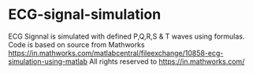 # ECG-signal-simulation
ECG Signnal is simulated with defined P,Q,R,S & T waves using formulas.
Code is based on source from Mathworks
https://in.mathworks.com/matlabcentral/fileexchange/10858-ecg-simulation-using-matlab
All rights reserved to https://in.mathworks.com/
